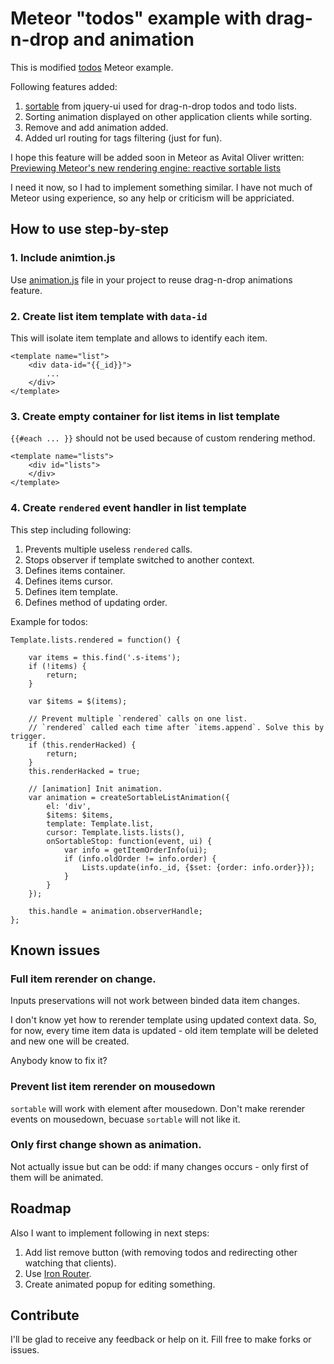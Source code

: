 # Meteor "todos" example with drag-n-drop and animation

This is modified [todos](http://www.meteor.com/examples/todos) Meteor example.

Following features added:

 1. [sortable](http://jqueryui.com/sortable/) from jquery-ui used for drag-n-drop todos and todo lists.
 2. Sorting animation displayed on other application clients while sorting.
 3. Remove and add animation added.
 4. Added url routing for tags filtering (just for fun).

I hope this feature will be added soon in Meteor as Avital Oliver written:
[Previewing Meteor's new rendering engine: reactive sortable lists](http://www.meteor.com/blog/2013/09/13/previewing-meteors-new-rendering-engine-reactive-sortable-lists)

I need it now, so I had to implement something similar. I have not much of Meteor using experience, so any help or criticism will be appriciated.

## How to use step-by-step
 
### 1. Include animtion.js

Use [animation.js](../master/client/common/animation.js) file in your project to reuse drag-n-drop animations feature.

### 2. Create list item template with `data-id`

This will isolate item template and allows to identify each item.

    <template name="list">
        <div data-id="{{_id}}">
            ...
        </div>
    </template>

### 3. Create empty container for list items in list template

`{{#each ... }}` should not be used because of custom rendering method.

    <template name="lists">
        <div id="lists">
        </div>
    </template>
    
### 4. Create `rendered` event handler in list template

This step including following:

 1. Prevents multiple useless `rendered` calls.
 2. Stops observer if template switched to another context.
 3. Defines items container.
 4. Defines items cursor.
 5. Defines item template.
 6. Defines method of updating order.

Example for todos:

    Template.lists.rendered = function() {

        var items = this.find('.s-items');
        if (!items) {
            return;
        }

        var $items = $(items);

        // Prevent multiple `rendered` calls on one list.
        // `rendered` called each time after `items.append`. Solve this by trigger.
        if (this.renderHacked) {
            return;
        }
        this.renderHacked = true;

        // [animation] Init animation.
        var animation = createSortableListAnimation({
            el: 'div',
            $items: $items,
            template: Template.list,
            cursor: Template.lists.lists(),
            onSortableStop: function(event, ui) {
                var info = getItemOrderInfo(ui);
                if (info.oldOrder != info.order) {
                    Lists.update(info._id, {$set: {order: info.order}});
                }
            }
        });

        this.handle = animation.observerHandle;
    };

## Known issues

### Full item rerender on change.

Inputs preservations will not work between binded data item changes.

I don't know yet how to rerender template using updated context data. So, for now, every time item data is updated - old item template will be deleted and new one will be created.

Anybody know to fix it?

### Prevent list item rerender on mousedown

`sortable` will work with element after mousedown. Don't make rerender events on mousedown, becuase `sortable` will not like it.

### Only first change shown as animation.

Not actually issue but can be odd: if many changes occurs - only first of them will be animated.

## Roadmap

Also I want to implement following in next steps:

 1. Add list remove button (with removing todos and redirecting other watching that clients).
 2. Use [Iron Router](/EventedMind/iron-router).
 3. Create animated popup for editing something.

## Contribute

I'll be glad to receive any feedback or help on it. Fill free to make forks or issues.

